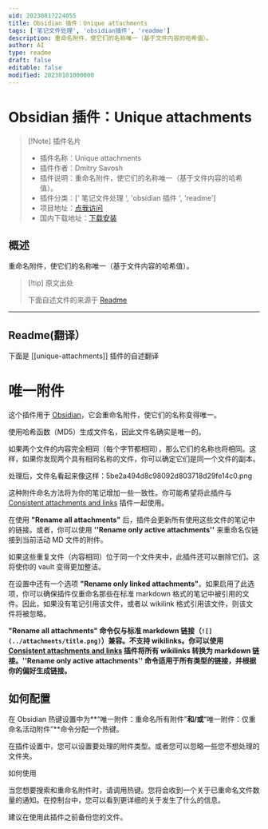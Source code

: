 ```yaml
---
uid: 20230817224055
title: Obsidian 插件：Unique attachments
tags: ['笔记文件处理', 'obsidian插件', 'readme']
description: 重命名附件，使它们的名称唯一（基于文件内容的哈希值）。
author: AI
type: readme
draft: false
editable: false
modified: 20230101000000
---
```


# Obsidian 插件：Unique attachments

> [!Note] 插件名片
> - 插件名称：Unique attachments
> - 插件作者：Dmitry Savosh
> - 插件说明：重命名附件，使它们的名称唯一（基于文件内容的哈希值）。
> - 插件分类：[' 笔记文件处理 ', 'obsidian 插件 ', 'readme']
> - 项目地址：[点我访问](https://github.com/dy-sh/obsidian-unique-attachments)
> - 国内下载地址：[下载安装](https://pkmer.cn/products/plugin/pluginMarket/?unique-attachments)

## 概述

重命名附件，使它们的名称唯一（基于文件内容的哈希值）。

> [!tip] 原文出处
>
>下面自述文件的来源于 [Readme](https://ghproxy.net/https://raw.githubusercontent.com/dy-sh/obsidian-unique-attachments/master/README.md)

---

## Readme(翻译）

下面是 [[unique-attachments]] 插件的自述翻译

# 唯一附件

这个插件用于 [Obsidian](https://obsidian.md/)，它会重命名附件，使它们的名称变得唯一。

使用哈希函数（MD5）生成文件名，因此文件名确实是唯一的。

如果两个文件的内容完全相同（每个字节都相同），那么它们的名称也将相同。这样，如果你发现两个具有相同名称的文件，你可以确定它们是同一个文件的副本。

处理后，文件名看起来像这样：5be2a494d8c98092d803718d29fe14c0.png

这种附件命名方法将为你的笔记增加一些一致性。你可能希望将此插件与 [Consistent attachments and links](https://github.com/derwish-pro/obsidian-consistent-attachments-and-links) 插件一起使用。

在使用 **"Rename all attachments"** 后，插件会更新所有使用这些文件的笔记中的链接。或者，你可以使用 **''Rename only active attachments''** 来重命名仅链接到当前活动 MD 文件的附件。

如果这些重复文件（内容相同）位于同一个文件夹中，此插件还可以删除它们。这将使你的 vault 变得更加整洁。

在设置中还有一个选项 **"Rename only linked attachments"**。如果启用了此选项，你可以确保插件仅重命名那些在标准 markdown 格式的笔记中被引用的文件。因此，如果没有笔记引用该文件，或者以 wikilink 格式引用该文件，则该文件将被忽略。

**"Rename all attachments" 命令仅与标准 markdown 链接（`![](../attachments/title.png)`）兼容。不支持 wikilinks。你可以使用 [Consistent attachments and links](https://github.com/derwish-pro/obsidian-consistent-attachments-and-links) 插件将所有 wikilinks 转换为 markdown 链接。''Rename only active attachments'' 命令适用于所有类型的链接，并根据你的偏好生成链接。**

## 如何配置

在 Obsidian 热键设置中为**“唯一附件：重命名所有附件”**和/或**“唯一附件：仅重命名活动附件”**命令分配一个热键。

在插件设置中，您可以设置要处理的附件类型。或者您可以忽略一些您不想处理的文件夹。

如何使用

当您想要搜索和重命名附件时，请调用热键。您将会收到一个关于已重命名文件数量的通知。在控制台中，您可以看到更详细的关于发生了什么的信息。

建议在使用此插件之前备份您的文件。
